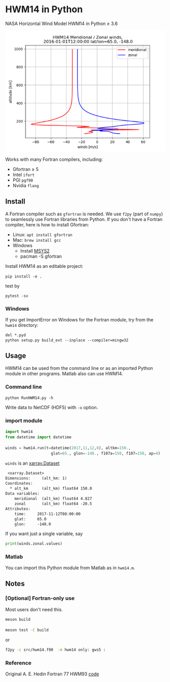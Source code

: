 # HWM14 in Python

NASA Horizontal Wind Model HWM14 in Python &ge; 3.6


![image](tests/example.png)

Works with many Fortran compilers, including:

* Gfortran &ge; 5
* Intel `ifort`
* PGI `pgf90`
* Nvidia `flang`


## Install

A Fortran compiler such as `gfortran` is needed.
We use `f2py` (part of `numpy`) to seamlessly use Fortran libraries from Python.
If you don't have a Fortran compiler, here is how to install Gfortran:

* Linux: `apt install gfortran`
* Mac: `brew install gcc`
* Windows
  * Install [MSYS2](https://www.msys2.org/)
  * pacman -S gfortran

Install HWM14 as an editable project:

`pip install -e .`

test by

    pytest -sv

### Windows
If you get ImportError on Windows for the Fortran module, try from the `hwm14` directory:
```posh
del *.pyd
python setup.py build_ext --inplace --compiler=mingw32
```

## Usage

HWM14 can be used from the command line or as an imported Python module in other programs.
Matlab also can use HWM14.

### Command line

    python RunHWM14.py -h

Write data to NetCDF (HDF5) with `-o` option.

### import module

```python
import hwm14
from datetime import datetime

winds = hwm14.run(t=datetime(2017,11,12,8), altkm=150.,
                    glat=65., glon=-148., f107a=150, f107=150, ap=4)
```

`winds` is an [xarray.Dataset](http://xarray.pydata.org/en/stable/generated/xarray.Dataset.html)

```
 <xarray.Dataset>
Dimensions:     (alt_km: 1)
Coordinates:
  * alt_km      (alt_km) float64 150.0
Data variables:
    meridional  (alt_km) float64 4.827
    zonal       (alt_km) float64 -20.5
Attributes:
    time:     2017-11-12T08:00:00
    glat:     65.0
    glon:     -148.0
```

If you want just a single variable, say
```python
print(winds.zonal.values)
```

### Matlab

You can import this Python module from Matlab as in `hwm14.m`.

## Notes

### [Optional] Fortran-only use

Most users don't need this.
```sh
meson build

meson test -C build
````

or

```sh
f2py -c src/hwm14.f90  -m hwm14 only: gws5 :
```


### Reference

Original A. E. Hedin Fortran 77 HWM93 [code](ftp://hanna.ccmc.gsfc.nasa.gov/pub/modelweb/atmospheric/hwm93/)
